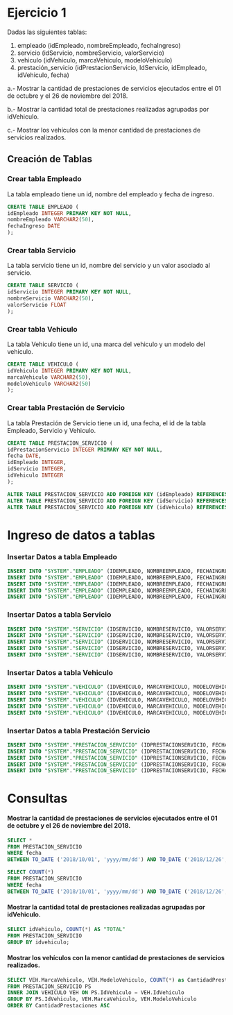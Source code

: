# Ejercicio 1

Dadas las siguientes tablas:

1. empleado (idEmpleado, nombreEmpleado, fechaIngreso)
2. servicio (idServicio, nombreServicio, valorServicio)
3. vehiculo (idVehiculo, marcaVehiculo, modeloVehiculo)
4. prestación_servicio (idPrestacionServicio, IdServicio, idEmpleado, idVehiculo, fecha)

a.-  Mostrar la cantidad de prestaciones de servicios ejecutados entre el 01 de octubre y el 26 de noviembre del 2018.

b.- Mostrar la cantidad total de prestaciones realizadas agrupadas por idVehiculo.

c.- Mostrar los vehículos con la menor cantidad de prestaciones de servicios realizados.


## Creación de Tablas

### Crear tabla Empleado

La tabla empleado tiene un id, nombre del empleado y fecha de ingreso.

```SQL
CREATE TABLE EMPLEADO (
idEmpleado INTEGER PRIMARY KEY NOT NULL,
nombreEmpleado VARCHAR2(50),
fechaIngreso DATE
);
```
### Crear tabla Servicio

La tabla servicio tiene un id, nombre del servicio y un valor asociado al servicio.

``` SQL
CREATE TABLE SERVICIO (
idServicio INTEGER PRIMARY KEY NOT NULL,
nombreServicio VARCHAR2(50),
valorServicio FLOAT
);
```
### Crear tabla Vehiculo

La tabla Vehiculo tiene un id, una marca del vehiculo y un modelo del vehiculo.

``` SQL
CREATE TABLE VEHICULO (
idVehiculo INTEGER PRIMARY KEY NOT NULL,
marcaVehiculo VARCHAR2(50),
modeloVehiculo VARCHAR2(50)
);
```

### Crear tabla Prestación de Servicio

La tabla Prestación de Servicio tiene un id, una fecha, el id de la tabla Empleado, Servicio y Vehiculo.

``` SQL
CREATE TABLE PRESTACION_SERVICIO (
idPrestacionServicio INTEGER PRIMARY KEY NOT NULL,
fecha DATE,
idEmpleado INTEGER,
idServicio INTEGER,
idVehiculo INTEGER
);

ALTER TABLE PRESTACION_SERVICIO ADD FOREIGN KEY (idEmpleado) REFERENCES EMPLEADO(idEmpleado);
ALTER TABLE PRESTACION_SERVICIO ADD FOREIGN KEY (idServicio) REFERENCES SERVICIO(idServicio);
ALTER TABLE PRESTACION_SERVICIO ADD FOREIGN KEY (idVehiculo) REFERENCES VEHICULO(idVehiculo);
```

# Ingreso de datos a tablas

###  Insertar Datos a tabla Empleado

``` SQL 
INSERT INTO "SYSTEM"."EMPLEADO" (IDEMPLEADO, NOMBREEMPLEADO, FECHAINGRESO) VALUES ('1', 'Fernando Ruiz', TO_DATE('2018-10-01 00:00:00', 'YYYY-MM-DD HH24:MI:SS'));
INSERT INTO "SYSTEM"."EMPLEADO" (IDEMPLEADO, NOMBREEMPLEADO, FECHAINGRESO) VALUES ('2', 'Francisco Perez', TO_DATE('2017-01-15 00:00:00', 'YYYY-MM-DD HH24:MI:SS'));
INSERT INTO "SYSTEM"."EMPLEADO" (IDEMPLEADO, NOMBREEMPLEADO, FECHAINGRESO) VALUES ('3', 'Rocio Lopez', TO_DATE('2017-03-24 00:00:00', 'YYYY-MM-DD HH24:MI:SS'));
INSERT INTO "SYSTEM"."EMPLEADO" (IDEMPLEADO, NOMBREEMPLEADO, FECHAINGRESO) VALUES ('4', 'Catalina Rosas', TO_DATE('2017-12-19 00:00:00', 'YYYY-MM-DD HH24:MI:SS'));
INSERT INTO "SYSTEM"."EMPLEADO" (IDEMPLEADO, NOMBREEMPLEADO, FECHAINGRESO) VALUES ('5', 'Pedro Perez', TO_DATE('2018-11-30 00:00:00', 'YYYY-MM-DD HH24:MI:SS'));

```
### Insertar Datos a tabla Servicio

``` SQL
INSERT INTO "SYSTEM"."SERVICIO" (IDSERVICIO, NOMBRESERVICIO, VALORSERVICIO) VALUES ('1', 'Limpieza' , '10000');
INSERT INTO "SYSTEM"."SERVICIO" (IDSERVICIO, NOMBRESERVICIO, VALORSERVICIO) VALUES ('2', 'Lavado', '10000');
INSERT INTO "SYSTEM"."SERVICIO" (IDSERVICIO, NOMBRESERVICIO, VALORSERVICIO) VALUES ('3', 'Cambio de Llantas', '5000');
INSERT INTO "SYSTEM"."SERVICIO" (IDSERVICIO, NOMBRESERVICIO, VALORSERVICIO) VALUES ('4', 'Lavado y Limpieza', '20000');
INSERT INTO "SYSTEM"."SERVICIO" (IDSERVICIO, NOMBRESERVICIO, VALORSERVICIO) VALUES ('5', 'Arreglo Motor' , '7000');
```

### Insertar Datos a tabla Vehiculo

``` SQL
INSERT INTO "SYSTEM"."VEHICULO" (IDVEHICULO, MARCAVEHICULO, MODELOVEHICULO) VALUES ('1', 'Suzuki' , 'Baleno');
INSERT INTO "SYSTEM"."VEHICULO" (IDVEHICULO, MARCAVEHICULO, MODELOVEHICULO) VALUES ('2', 'Nissan', 'Qashqai');
INSERT INTO "SYSTEM"."VEHICULO" (IDVEHICULO, MARCAVEHICULO, MODELOVEHICULO) VALUES ('3', 'Toyota', 'Yaris');
INSERT INTO "SYSTEM"."VEHICULO" (IDVEHICULO, MARCAVEHICULO, MODELOVEHICULO) VALUES ('4', 'Chevrolet', 'Spark');
INSERT INTO "SYSTEM"."VEHICULO" (IDVEHICULO, MARCAVEHICULO, MODELOVEHICULO) VALUES ('5', 'Suzuki' , 'Swift');
``` 

### Insertar Datos a tabla Prestación Servicio

``` SQL
INSERT INTO "SYSTEM"."PRESTACION_SERVICIO" (IDPRESTACIONSERVICIO, FECHA, IDEMPLEADO, IDSERVICIO, IDVEHICULO) VALUES ('1', TO_DATE('2018-10-01 00:00:00', 'YYYY-MM-DD HH24:MI:SS'), '3', '2', '1');
INSERT INTO "SYSTEM"."PRESTACION_SERVICIO" (IDPRESTACIONSERVICIO, FECHA, IDEMPLEADO, IDSERVICIO, IDVEHICULO) VALUES ('2', TO_DATE('2019-01-15 00:00:00', 'YYYY-MM-DD HH24:MI:SS'), '3', '1', '5');
INSERT INTO "SYSTEM"."PRESTACION_SERVICIO" (IDPRESTACIONSERVICIO, FECHA, IDEMPLEADO, IDSERVICIO, IDVEHICULO) VALUES ('3', TO_DATE('2018-12-19 00:00:00', 'YYYY-MM-DD HH24:MI:SS'), '2', '2', '3');
INSERT INTO "SYSTEM"."PRESTACION_SERVICIO" (IDPRESTACIONSERVICIO, FECHA, IDEMPLEADO, IDSERVICIO, IDVEHICULO) VALUES ('4', TO_DATE('2019-03-24 00:00:00', 'YYYY-MM-DD HH24:MI:SS'), '1', '3', '4');
INSERT INTO "SYSTEM"."PRESTACION_SERVICIO" (IDPRESTACIONSERVICIO, FECHA, IDEMPLEADO, IDSERVICIO, IDVEHICULO) VALUES ('5', TO_DATE('2018-11-30 00:00:00', 'YYYY-MM-DD HH24:MI:SS'), '5', '5', '2');
``` 

# Consultas

#### Mostrar la cantidad de prestaciones de servicios ejecutados entre el 01 de octubre y el 26 de noviembre del 2018.

``` SQL
SELECT * 
FROM PRESTACION_SERVICIO 
WHERE fecha 
BETWEEN TO_DATE ('2018/10/01', 'yyyy/mm/dd') AND TO_DATE ('2018/12/26', 'yyyy/mm/dd');

SELECT COUNT(*) 
FROM PRESTACION_SERVICIO 
WHERE fecha 
BETWEEN TO_DATE ('2018/10/01', 'yyyy/mm/dd') AND TO_DATE ('2018/12/26', 'yyyy/mm/dd');
``` 

#### Mostrar la cantidad total de prestaciones realizadas agrupadas por idVehiculo.

``` SQL
SELECT idVehiculo, COUNT(*) AS "TOTAL" 
FROM PRESTACION_SERVICIO 
GROUP BY idvehiculo;
```

#### Mostrar los vehículos con la menor cantidad de prestaciones de servicios realizados.

``` SQL
SELECT VEH.MarcaVehiculo, VEH.ModeloVehiculo, COUNT(*) as CantidadPrestaciones
FROM PRESTACION_SERVICIO PS
INNER JOIN VEHICULO VEH ON PS.IdVehiculo = VEH.IdVehiculo
GROUP BY PS.IdVehiculo, VEH.MarcaVehiculo, VEH.ModeloVehiculo
ORDER BY CantidadPrestaciones ASC
```